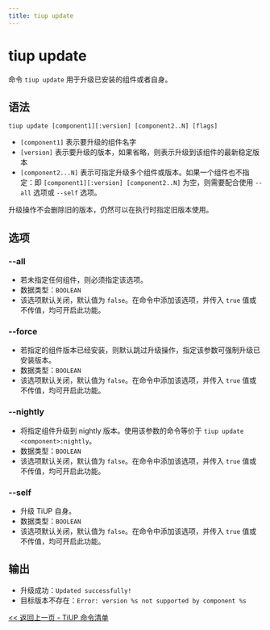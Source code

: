 ```yaml
---
title: tiup update
---
```


# tiup update

命令 `tiup update` 用于升级已安装的组件或者自身。

## 语法

```shell
tiup update [component1][:version] [component2..N] [flags]
```

- `[component1]` 表示要升级的组件名字
- `[version]` 表示要升级的版本，如果省略，则表示升级到该组件的最新稳定版本
- `[component2...N]` 表示可指定升级多个组件或版本。如果一个组件也不指定：即 `[component1][:version] [component2..N]` 为空，则需要配合使用 `--all` 选项或 `--self` 选项。

升级操作不会删除旧的版本，仍然可以在执行时指定旧版本使用。

## 选项

### --all

- 若未指定任何组件，则必须指定该选项。
- 数据类型：`BOOLEAN`
- 该选项默认关闭，默认值为 `false`。在命令中添加该选项，并传入 `true` 值或不传值，均可开启此功能。

### --force

- 若指定的组件版本已经安装，则默认跳过升级操作，指定该参数可强制升级已安装版本。
- 数据类型：`BOOLEAN`
- 该选项默认关闭，默认值为 `false`。在命令中添加该选项，并传入 `true` 值或不传值，均可开启此功能。

### --nightly

- 将指定组件升级到 nightly 版本。使用该参数的命令等价于 `tiup update <component>:nightly`。
- 数据类型：`BOOLEAN`
- 该选项默认关闭，默认值为 `false`。在命令中添加该选项，并传入 `true` 值或不传值，均可开启此功能。

### --self

- 升级 TiUP 自身。
- 数据类型：`BOOLEAN`
- 该选项默认关闭，默认值为 `false`。在命令中添加该选项，并传入 `true` 值或不传值，均可开启此功能。

## 输出

- 升级成功：`Updated successfully!`
- 目标版本不存在：`Error: version %s not supported by component %s`

[<< 返回上一页 - TiUP 命令清单](/tiup/tiup-reference.md#命令清单)